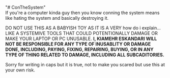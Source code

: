 "# ConTheSystem"  
If you're a computer kinda guy then you know conning the system means like hating the system and basically destroying it.

DO NOT USE THIS AS A BABYISH TOY AS IT IS A VERY how do i explain... LIKE A SYSTEMIVE TOOLS THAT COULD POTENTIONALLY DAMAGE OR MAKE YOUR LAPTOP OR PC UNUSABLE. **I, KIAMEHR ESKANDARI WILL NOT BE RESPONSIBLE FOR ANY TYPE OF INUSABLITY OR DAMAGE DONE, INCLUDING, PAYING, FIXING, REPAIRING, BUYING, OR IN ANY TYPE OF THING RELATED TO DAMAGE, INCLUDING ALL SUBCADITORIES.**

Sorry for writing in caps but it is true, not to make you scared but use this at your own risk.

